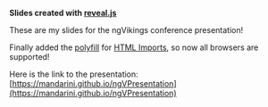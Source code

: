 **Slides created with [reveal.js](https://github.com/hakimel/reveal.js)**

These are my slides for the ngVikings conference presentation!

Finally added the [polyfill](https://www.webcomponents.org/polyfills/#html-imports-polyfill) for 
 [HTML Imports](https://developer.mozilla.org/en-US/docs/Web/Web_Components/HTML_Imports),
so now all browsers are supported!

Here is the link to the presentation:
[https://mandarini.github.io/ngVPresentation](https://mandarini.github.io/ngVPresentation)

